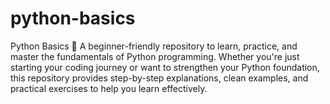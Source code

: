 # python-basics
Python Basics 🐍  A beginner-friendly repository to learn, practice, and master the fundamentals of Python programming. Whether you're just starting your coding journey or want to strengthen your Python foundation, this repository provides step-by-step explanations, clean examples, and practical exercises to help you learn effectively.
